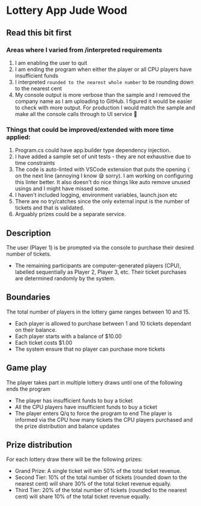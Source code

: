 # Lottery App Jude Wood

## Read this bit first

### Areas where I varied from /interpreted requirements
1. I am enabling the user to quit 
2. I am ending the program when either the player or all CPU players have insufficient funds
3. I interpreted `rounded to the nearest whole number` to be rounding down to the nearest cent
4. My console output is more verbose than the sample and I removed the company name as I am uploading to GitHub. I figured it would be easier to check with more output. For production I would match the sample and make all the console calls through to UI service 🙂

### Things that could be improved/extended with more time applied:
1. Program.cs could have app.builder type dependency injection. 
2. I have added a sample set of unit tests - they are not exhaustive due to time constraints
3. The code is auto-linted with VSCode extension that puts the opening `{` on the next line (annoying I know 😪 sorry). I am working on configuring this linter better. It also doesn't do nice things like auto remove unused usings and I might have missed some.
4. I haven't included logging, environment variables, launch.json etc
5. There are no try/catches since the only external input is the number of tickets and that is validated. 
6. Arguably prizes could be a separate service.

## Description

The user (Player 1) is be prompted via the console to purchase their desired number of tickets.
- The remaining participants are computer-generated players (CPU),
labelled sequentially as Player 2, Player 3, etc. Their ticket purchases are determined randomly by the system.

## Boundaries
The total number of players in the lottery game ranges
between 10 and 15.
- Each player is allowed to purchase between 1 and 10 tickets dependant on their balance.
- Each player starts with a balance of $10.00
- Each ticket costs $1.00
- The system ensure that no player can purchase more tickets

## Game play

The player takes part in multiple lottery draws until one of the following ends the program
- The player has insufficient funds to buy a ticket
- All the CPU players have insufficient funds to buy a ticket
- The player enters Q/q to force the program to end
The player is informed via the CPU how many tickets the CPU players purchased and the prize distribution and balance updates

## Prize distribution
For each lottery draw there will be the following prizes: 

- Grand Prize: A single ticket will win 50% of the total ticket revenue.
- Second Tier: 10% of the total number of tickets (rounded down to the nearest cent) will share 30% of the total ticket revenue equally.
- Third Tier: 20% of the total number of tickets (rounded to the nearest cent) will share 10% of the total ticket revenue equally.

